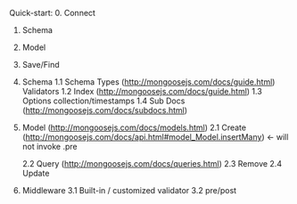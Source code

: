 
Quick-start:
0. Connect
1. Schema
2. Model
3. Save/Find

1. Schema
	1.1 Schema Types (http://mongoosejs.com/docs/guide.html)
		Validators
	1.2 Index (http://mongoosejs.com/docs/guide.html)
	1.3 Options
		collection/timestamps
	1.4 Sub Docs
		(http://mongoosejs.com/docs/subdocs.html)

2. Model (http://mongoosejs.com/docs/models.html)
	2.1 Create
		(http://mongoosejs.com/docs/api.html#model_Model.insertMany) <- will not invoke .pre

	2.2 Query (http://mongoosejs.com/docs/queries.html)
	2.3 Remove
	2.4 Update

3. Middleware
	3.1 Built-in / customized validator
	3.2 pre/post